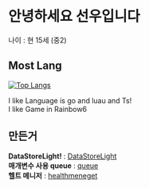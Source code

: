 # 안녕하세요 선우입니다
나이 : 현 15세 (중2)


## Most Lang 
[![Top Langs](https://github-readme-stats.vercel.app/api/top-langs/?username=kimpure&langs_count=6&layout=compact&theme=dark)](https://github.com/kimpure/kimpure)

I like Language is go and luau and Ts! <br>
I like Game in Rainbow6
 

## 만든거 
**DataStoreLight!** : <a href="https://github.com">DataStoreLight</a> <br>
**매개변수 사용 queue** : <a href="https://github.com/CavefulGames/kitty/tree/main/kit/queue">queue</a>
<br>
**헬트 메니저** : <a href="https://github.com/kimpure/healthmanager">healthmeneget</a>
